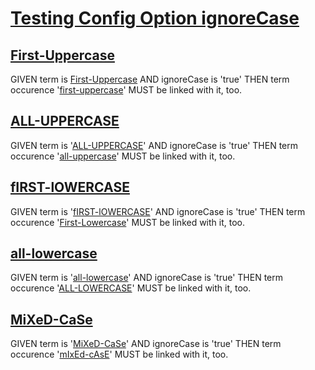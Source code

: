 # [Testing Config Option ignoreCase][1]

## [First-Uppercase][2]

GIVEN term is [First-Uppercase][3] AND ignoreCase is 'true' THEN term occurence '[first-uppercase][3]' MUST be linked with it, too.

## [ALL-UPPERCASE][4]

GIVEN term is '[ALL-UPPERCASE][5]' AND ignoreCase is 'true' THEN term occurence '[all-uppercase][5]' MUST be linked with it, too.

## [fIRST-lOWERCASE][6]

GIVEN term is '[fIRST-lOWERCASE][7]' AND ignoreCase is 'true' THEN term occurence '[First-Lowercase][7]' MUST be linked with it, too.

## [all-lowercase][8]

GIVEN term is '[all-lowercase][9]' AND ignoreCase is 'true' THEN term occurence '[ALL-LOWERCASE][9]' MUST be linked with it, too.

## [MiXeD-CaSe][10]

GIVEN term is '[MiXeD-CaSe][11]' AND ignoreCase is 'true' THEN term occurence '[mIxEd-cAsE][11]' MUST be linked with it, too.

[1]: #testing-config-option-ignorecase

[2]: #first-uppercase

[3]: glossary.md#first-uppercase

[4]: #all-uppercase

[5]: glossary.md#all-uppercase

[6]: #first-lowercase

[7]: glossary.md#first-lowercase

[8]: #all-lowercase

[9]: glossary.md#all-lowercase

[10]: #mixed-case

[11]: glossary.md#mixed-case
